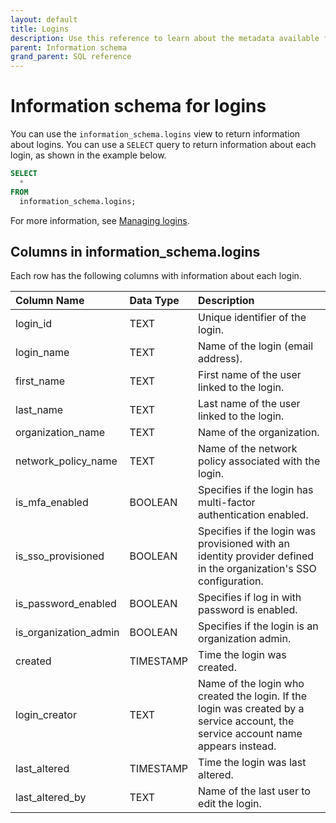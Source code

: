 ```yaml
---
layout: default
title: Logins
description: Use this reference to learn about the metadata available for Firebolt logins using the information schema.
parent: Information schema
grand_parent: SQL reference
---
```


# Information schema for logins
You can use the `information_schema.logins` view to return information about logins. You can use a `SELECT` query to return information about each login, as shown in the example below.

```sql
SELECT
  *
FROM
  information_schema.logins;
```

For more information, see [Managing logins](../../../Guides/managing-your-organization/managing-logins.md).

## Columns in information_schema.logins

Each row has the following columns with information about each login.

| Column Name                 | Data Type   | Description |
| :---------------------------| :-----------| :-----------|
| login_id                    | TEXT      | Unique identifier of the login. |
| login_name                  | TEXT      | Name of the login (email address). |
| first_name                  | TEXT      | First name of the user linked to the login. |
| last_name                   | TEXT      | Last name of the user linked to the login. |
| organization_name           | TEXT      | Name of the organization. |
| network_policy_name         | TEXT      | Name of the network policy associated with the login. |
| is_mfa_enabled              | BOOLEAN   | Specifies if the login has multi-factor authentication enabled. |
| is_sso_provisioned          | BOOLEAN   | Specifies if the login was provisioned with an identity provider defined in the organization's SSO configuration. |
| is_password_enabled         | BOOLEAN   | Specifies if log in with password is enabled. |
| is_organization_admin       | BOOLEAN   | Specifies if the login is an organization admin. |
| created                     | TIMESTAMP | Time the login was created. |
| login_creator               | TEXT      | Name of the login who created the login. If the login was created by a service account, the service account name appears instead. |
| last_altered                | TIMESTAMP | Time the login was last altered. |
| last_altered_by             | TEXT       | Name of the last user to edit the login. | 

